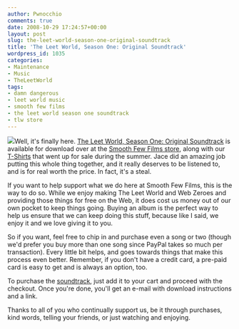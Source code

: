 ```yaml
---
author: Pwnocchio
comments: true
date: 2008-10-29 17:24:57+00:00
layout: post
slug: the-leet-world-season-one-original-soundtrack
title: 'The Leet World, Season One: Original Soundtrack'
wordpress_id: 1035
categories:
- Maintenance
- Music
- TheLeetWorld
tags:
- damn dangerous
- leet world music
- smooth few films
- the leet world season one soundtrack
- tlw store
---
```


![](http://smoothfewfilms.com/wp-content/uploads/2008/10/tlwsoundtrack.jpg)Well, it's finally here. [The Leet World, Season One: Original Soundtrack](http://smoothfewfilms.com/store/music/) is available for download over at the [Smooth Few Films store](http://www.smoothfewfilms.com/store/), along with our [T-Shirts](http://www.smoothfewfilms.com/store/shirts) that went up for sale during the summer. Jace did an amazing job putting this whole thing together, and it really deserves to be listened to, and is for real worth the price. In fact, it's a steal.

If you want to help support what we do here at Smooth Few Films, this is the way to do so. While we enjoy making The Leet World and Web Zeroes and providing those things for free on the Web, it does cost us money out of our own pocket to keep things going. Buying an album is the perfect way to help us ensure that we can keep doing this stuff, because like I said, we enjoy it and we love giving it to you.

So if you want, feel free to chip in and purchase even a song or two (though we'd prefer you buy more than one song since PayPal takes so much per transaction). Every little bit helps, and goes towards things that make this process even better. Remember, if you don't have a credit card, a pre-paid card is easy to get and is always an option, too.

To purchase the [soundtrack](http://www.smoothfewfilms.com/store/music), just add it to your cart and proceed with the checkout. Once you're done, you'll get an e-mail with download instructions and a link.

Thanks to all of you who continually support us, be it through purchases, kind words, telling your friends, or just watching and enjoying.

